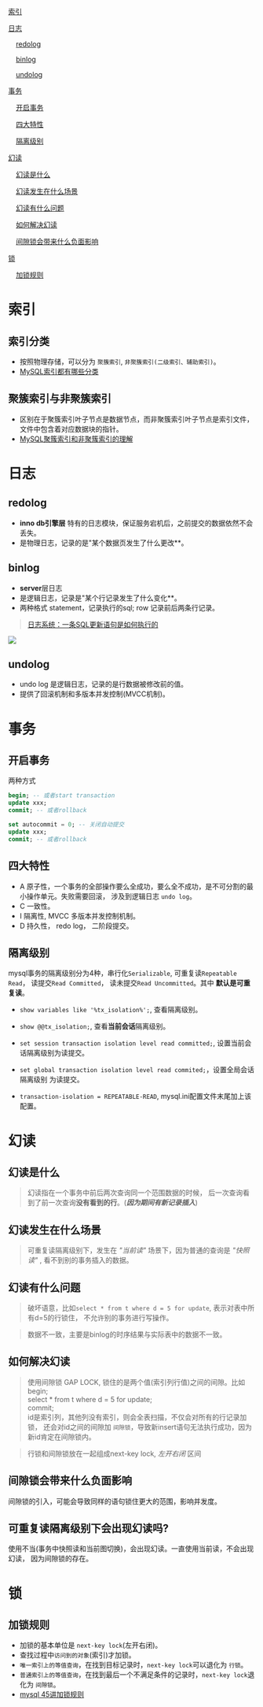 
[索引](#索引)

[日志](#日志)

&nbsp; &nbsp; [redolog](#redolog)

&nbsp; &nbsp; [binlog](#binlog)

&nbsp; &nbsp; [undolog](#undolog)

[事务](#事务)

&nbsp; &nbsp; [开启事务](#开启事务)


&nbsp; &nbsp; [四大特性](#四大特性)


&nbsp; &nbsp; [隔离级别](#隔离级别)


[幻读](#幻读)

&nbsp; &nbsp;  [幻读是什么](#幻读是什么)

&nbsp; &nbsp;  [幻读发生在什么场景](#幻读发生在什么场景)

&nbsp; &nbsp;  [幻读有什么问题](#幻读有什么问题)

&nbsp; &nbsp;  [如何解决幻读](#如何解决幻读)

&nbsp; &nbsp;  [间隙锁会带来什么负面影响](#间隙锁会带来什么负面影响)

[锁](#锁)

&nbsp; &nbsp;  [加锁规则](#加锁规则)



# 索引

## 索引分类
- 按照物理存储，可以分为 `聚簇索引`, `非聚簇索引(二级索引、辅助索引)`。
- [MySQL索引都有哪些分类](https://developer.huawei.com/consumer/cn/forum/topic/0204405591412170236)

## 聚簇索引与非聚簇索引
- 区别在于聚簇索引叶子节点是数据节点，而非聚簇索引叶子节点是索引文件，文件中包含着对应数据块的指针。
- [MySQL聚簇索引和非聚簇索引的理解](https://segmentfault.com/a/1190000041290817)

# 日志
## redolog
- **inno db引擎层** 特有的日志模块，保证服务宕机后，之前提交的数据依然不会丢失。
- 是物理日志，记录的是"某个数据页发生了什么更改**。

## binlog
- **server**层日志
- 是逻辑日志，记录是"某个行记录发生了什么变化**。
- 两种格式 statement，记录执行的sql; row 记录前后两条行记录。

> [日志系统：一条SQL更新语句是如何执行的](https://time.geekbang.org/column/article/68633)

![](mysql逻辑架构图.webp)

## undolog
- undo log 是逻辑日志，记录的是行数据被修改前的值。
- 提供了回滚机制和多版本并发控制(MVCC机制)。


# 事务

## 开启事务
两种方式


```sql
begin; -- 或者start transaction
update xxx;
commit; -- 或者rollback
```

```sql
set autocommit = 0; -- 关闭自动提交
update xxx;
commit; -- 或者rollback
```

## 四大特性
- A 原子性，一个事务的全部操作要么全成功，要么全不成功，是不可分割的最小操作单元。失败需要回滚，
涉及到逻辑日志 `undo log`。
- C 一致性。
- I 隔离性, MVCC 多版本并发控制机制。
- D 持久性， redo log， 二阶段提交。



## 隔离级别
mysql事务的隔离级别分为4种，串行化`Serializable`, 可重复读`Repeatable Read`，
读提交`Read Committed`， 读未提交`Read Uncommitted`。其中 **默认是可重复读**。

- `show variables like '%tx_isolation%';`, 查看隔离级别。


- `show @@tx_isolation;`, 查看**当前会话**隔离级别。


- `set session transaction isolation level read committed;`,
  设置当前会话隔离级别为读提交。


- `set global transaction isolation level read commited;`，设置全局会话隔离级别
  为读提交。


- `transaction-isolation = REPEATABLE-READ`, mysql.ini配置文件末尾加上该配置。

# 幻读
## 幻读是什么
>幻读指在一个事务中前后两次查询同一个范围数据的时候，
> 后一次查询看到了前一次查询**没有看到的行**。(**_因为期间有新记录插入_**)

## 幻读发生在什么场景
> 可重复读隔离级别下，发生在 _"当前读"_ 场景下，因为普通的查询是 _"快照读"_ , 
> 看不到别的事务插入的数据。


## 幻读有什么问题
> 破坏语意，比如`select * from t where d = 5 for update`, 表示对表中所有d=5的行锁住，
不允许别的事务进行写操作。

> 数据不一致，主要是binlog的时序结果与实际表中的数据不一致。

## 如何解决幻读
> 使用间隙锁 GAP LOCK, 锁住的是两个值(索引列行值)之间的间隙。比如
<br> begin;
<br>select * from t where d = 5 for update;
<br>commit;
<br> id是索引列，其他列没有索引，则会全表扫描，不仅会对所有的行记录加锁，
> 还会对id之间的间隙加 `间隙锁`，导致新insert语句无法执行成功，因为新id肯定在间隙锁内。


> 行锁和间隙锁放在一起组成next-key lock, _左开右闭_ 区间
## 间隙锁会带来什么负面影响
间隙锁的引入，可能会导致同样的语句锁住更大的范围，影响并发度。

## 可重复读隔离级别下会出现幻读吗?
使用不当(事务中快照读和当前图切换)，会出现幻读。一直使用当前读，不会出现幻读，
因为间隙锁的存在。

# 锁

## 加锁规则
- 加锁的基本单位是 `next-key lock`(左开右闭)。
- 查找过程中`访问到的对象`(索引)才加锁。
- `唯一索引上的等值查询`，在找到目标记录时，`next-key lock`可以退化为 `行锁`。
- `普通索引上的等值查询`，在找到最后一个不满足条件的记录时，`next-key lock`退化为 `间隙锁`。
- [mysql 45讲加锁规则](https://time.geekbang.org/column/article/75659)